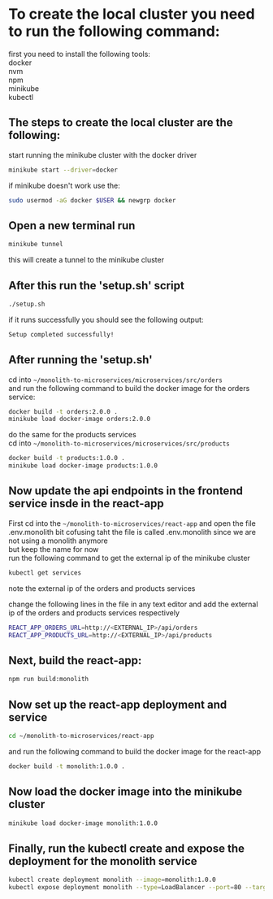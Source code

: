 # To create the local cluster you need to run the following command:

first you need to install the following tools:\
docker\
nvm\
npm\
minikube\
kubectl

## The steps to create the local cluster are the following:
start running the minikube cluster with the docker driver


```bash
minikube start --driver=docker
```

if minikube doesn't work use the:
```bash
sudo usermod -aG docker $USER && newgrp docker
```


## Open a new terminal run
```bash
minikube tunnel
```
this will create a tunnel to the minikube cluster


## After this run the 'setup.sh' script
```bash
./setup.sh
```
if it runs successfully you should see the following output:
```bash
Setup completed successfully!
```

## After running the 'setup.sh'
cd into `~/monolith-to-microservices/microservices/src/orders`\
and run the following command to build the docker image for the orders service:
```bash
docker build -t orders:2.0.0 . 
minikube load docker-image orders:2.0.0
```
do the same for the products services\
cd into `~/monolith-to-microservices/microservices/src/products`
```bash
docker build -t products:1.0.0 .
minikube load docker-image products:1.0.0
```

## Now update the api endpoints in the frontend service insde in the react-app


First cd into the `~/monolith-to-microservices/react-app`
and open the file .env.monolith
bit cofusing taht the file is called .env.monolith since we are not using a monolith anymore\
but keep the name for now\
run the following command to get the external ip of the minikube cluster
```bash
kubectl get services
```
note the external ip of the orders and products services

change the following lines in the file in any text editor
and add the external ip of the orders and products services respectively
```bash
REACT_APP_ORDERS_URL=http://<EXTERNAL_IP>/api/orders
REACT_APP_PRODUCTS_URL=http://<EXTERNAL_IP>/api/products
```

## Next, build the react-app:
```bash
npm run build:monolith
```

## Now set up the react-app deployment and service
```bash
cd ~/monolith-to-microservices/react-app
```
and run the following command to build the docker image for the react-app
```bash
docker build -t monolith:1.0.0 .
```

## Now load the docker image into the minikube cluster
```bash
minikube load docker-image monolith:1.0.0
```

## Finally, run the kubectl create and expose the deployment for the monolith service
```bash
kubectl create deployment monolith --image=monolith:1.0.0
kubectl expose deployment monolith --type=LoadBalancer --port=80 --target-port=80
```



